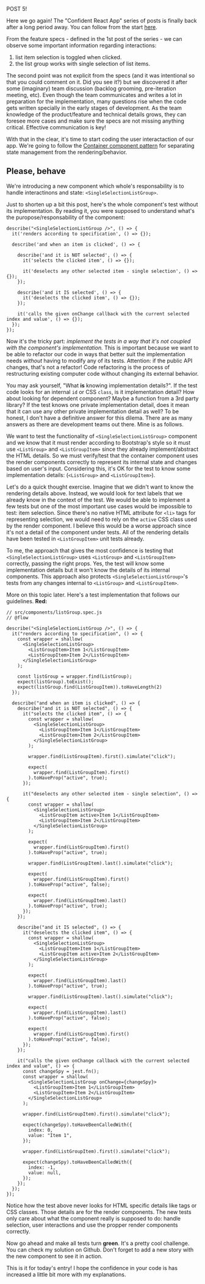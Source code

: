 POST 5!

Here we go again! The "Confident React App" series of posts is finally back after a long period away.
You can follow from the start [here](http://williamrjribeiro.com/?p=163).

From the feature specs - defined in the 1st post of the series - we can observe some important information regarding interactions:
  1. list item selection is toggled when clicked.
  1. the list group works with single selection of list items.

The second point was not explicit from the specs (and it was intentional so that you could comment on it. Did you see it?) but we discovered it after some (imaginary) team discussion (backlog grooming, pre-iteration meeting, etc). Even though the team communicates and writes a lot in preparation for the implementation, many questions rise when the code gets written specially in the early stages of development. As the team knowledge of the product/feature and technical details grows, they can foresee more cases and make sure the specs are not missing anything critical. Effective communication is key!

With that in the clear, it's time to start coding the user interactaction of our app. We're going to follow the [Container component pattern](https://reactpatterns.com/#container-component) for separating state management from the rendering/behavior.

## Please, behave
We're introducing a new component which whole's responsability is to handle interactinons and state: `<SingleSelectionListGroup>`.

Just to shorten up a bit this post, here's the whole component's test without its implementation. By reading it, you were supposed to understand what's the puropose/responsability of the component:

```
describe("<SingleSelectionListGroup />", () => {
  it('renders according to specification', () => {});

  describe('and when an item is clicked', () => {

    describe('and it is NOT selected', () => {
      it('selects the clicked item', () => {});

      it('deselects any other selected item - single selection', () => {});
    });

    describe('and it IS selected', () => {
      it('deselects the clicked item', () => {});
    });

    it('calls the given onChange callback with the current selected index and value', () => {});
  });
});
```

Now it's the tricky part: *implement the tests in a way that it's not coupled with the component's implementation.* This is important because we want to be able to refactor our code in ways that better suit the implementation needs *without* having to modify any of its tests. Attention: if the public API changes, that's not a refactor! Code refactoring is the process of restructuring existing computer code without changing its external behavior.

You may ask yourself, "What **is** knowing implementation details?". If the test code looks for an internal `id` or CSS `class`, is it implementation detail? How about looking for dependent component? Maybe a function from a 3rd party library? If the test knows one private implementation detail, does it mean that it can use any other private implementation detail as well? To be honest, I don't have a definitive answer for this dilema. There are as many answers as there are development teams out there. Mine is as follows.

We want to test the functionality of `<SingleSelectionListGroup>` component and we know that it must render according to Bootstrap's style so it must use `<ListGroup>` and `<ListGroupItem>` since they already implement/abstract the HTML details. So we must verify/test that the container component uses the render components correctly to represent its internal state and changes based on user's input. Considering this, it's OK for the test to know some implementation details: (`<ListGroup>` and `<ListGroupItem>`).

Let's do a quick thought exercise. Imagine that we didn't want to know the rendering details above. Instead, we would look for text labels that we already know in the context of the test. We would be able to implement a few tests but one of the most important use cases would be impossible to test: item selection. Since there's no native HTML attribute for `<li>` tags for representing selection, we would need to rely on the `active` CSS class used by the render component. I believe this would be a worse approach since it's not a detail of the component under tests. All of the rendering details have been tested in `<ListGroupItem>` unit tests already.

To me, the approach that gives the most confidence is testing that `<SingleSelectionListGroup>` uses `<ListGroup>` and `<ListGroupItem>` correctly, passing the right props. Yes, the test will know some implementation details but it won't know the details of its internal components. This approach also protects `<SingleSelectionListGroup>`'s tests from any changes internal to `<ListGroup>` and `<ListGroupItem>`.

More on this topic later. Here's a test implementation that follows our guidelines. **Red:**
```
// src/components/listGroup.spec.js
// @flow

describe("<SingleSelectionListGroup />", () => {
  it("renders according to specification", () => {
    const wrapper = shallow(
      <SingleSelectionListGroup>
        <ListGroupItem>Item 1</ListGroupItem>
        <ListGroupItem>Item 2</ListGroupItem>
      </SingleSelectionListGroup>
    );

    const listGroup = wrapper.find(ListGroup);
    expect(listGroup).toExist();
    expect(listGroup.find(ListGroupItem)).toHaveLength(2)
  });

  describe("and when an item is clicked", () => {
    describe("and it is NOT selected", () => {
      it("selects the clicked item", () => {
        const wrapper = shallow(
          <SingleSelectionListGroup>
            <ListGroupItem>Item 1</ListGroupItem>
            <ListGroupItem>Item 2</ListGroupItem>
          </SingleSelectionListGroup>
        );

        wrapper.find(ListGroupItem).first().simulate("click");

        expect(
          wrapper.find(ListGroupItem).first()
        ).toHaveProp("active", true);
      });

      it("deselects any other selected item - single selection", () => {
        const wrapper = shallow(
          <SingleSelectionListGroup>
            <ListGroupItem active>Item 1</ListGroupItem>
            <ListGroupItem>Item 2</ListGroupItem>
          </SingleSelectionListGroup>
        );

        expect(
          wrapper.find(ListGroupItem).first()
        ).toHaveProp("active", true);

        wrapper.find(ListGroupItem).last().simulate("click");

        expect(
          wrapper.find(ListGroupItem).first()
        ).toHaveProp("active", false);

        expect(
          wrapper.find(ListGroupItem).last()
        ).toHaveProp("active", true);
      });
    });

    describe("and it IS selected", () => {
      it("deselects the clicked item", () => {
        const wrapper = shallow(
          <SingleSelectionListGroup>
            <ListGroupItem>Item 1</ListGroupItem>
            <ListGroupItem active>Item 2</ListGroupItem>
          </SingleSelectionListGroup>
        );

        expect(
          wrapper.find(ListGroupItem).last()
        ).toHaveProp("active", true);

        wrapper.find(ListGroupItem).last().simulate("click");

        expect(
          wrapper.find(ListGroupItem).last()
        ).toHaveProp("active", false);

        expect(
          wrapper.find(ListGroupItem).first()
        ).toHaveProp("active", false);
      });
    });

    it("calls the given onChange callback with the current selected index and value", () => {
      const changeSpy = jest.fn();
      const wrapper = shallow(
        <SingleSelectionListGroup onChange={changeSpy}>
          <ListGroupItem>Item 1</ListGroupItem>
          <ListGroupItem>Item 2</ListGroupItem>
        </SingleSelectionListGroup>
      );

      wrapper.find(ListGroupItem).first().simulate("click");

      expect(changeSpy).toHaveBeenCalledWith({
        index: 0,
        value: "Item 1",
      });

      wrapper.find(ListGroupItem).first().simulate("click");

      expect(changeSpy).toHaveBeenCalledWith({
        index: -1,
        value: null,
      });
    });
  });
});
```

Notice how the test above never looks for HTML specific details like tags or CSS classes. Those details are for the render components. The new tests only care about what the component really is supposed to do: handle selection, user interactions and use the propper render components correctly.

Now go ahead and make all tests turn **green**. It's a pretty cool challenge. You can check my solution on Github. Don't forget to add a new story with the new component to see it in action.

This is it for today's entry! I hope the confidence in your code is has increased a little bit more with my explanations.
